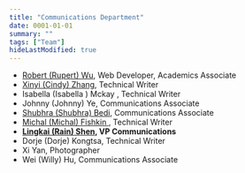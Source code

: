 ```yaml
---
title: "Communications Department"
date: 0001-01-01
summary: ""
tags: ["Team"]
hideLastModified: true
---
```


- [Robert (Rupert) Wu](https://leglesslamb.gitlab.io), Web Developer, Academics Associate
- [Xinyi (Cindy) Zhang](https://www.facebook.com/cindyzhang99/), Technical Writer
- Isabella  (Isabella ) Mckay , Technical Writer 
- Johnny (Johnny) Ye, Communications Associate
- [Shubhra (Shubhra) Bedi](https://www.twitter.com/shubhrabedi/), Communications Associate
- [Michal (Michal) Fishkin ](https://www.facebook.com/michalfishkin/), Technical Writer 
- **[Lingkai (Rain) Shen](https://www.facebook.com/rain.shen.940/), VP Communications**
- Dorje (Dorje) Kongtsa, Technical Writer
- Xi Yan, Photographer
- Wei (Willy) Hu, Communications Associate
